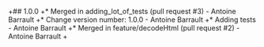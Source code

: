 +##  1.0.0
+* Merged in adding_lot_of_tests (pull request #3) - Antoine Barrault
+* Change version number: 1.0.0 - Antoine Barrault
+* Adding tests - Antoine Barrault
+* Merged in feature/decodeHtml (pull request #2) - Antoine Barrault
+

